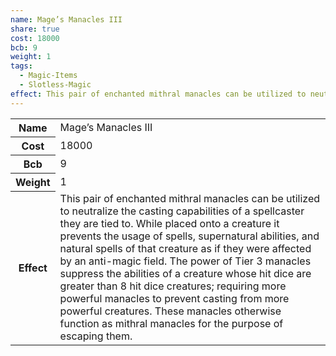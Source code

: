 ```yaml
---
name: Mage’s Manacles III
share: true
cost: 18000
bcb: 9
weight: 1
tags:
  - Magic-Items
  - Slotless-Magic
effect: This pair of enchanted mithral manacles can be utilized to neutralize the casting capabilities of a spellcaster they are tied to. While placed onto a creature it prevents the usage of spells, supernatural abilities, and natural spells of that creature as if they were affected by an anti-magic field. The power of Tier 3 manacles suppress the abilities of a creature whose hit dice are greater than 8 hit dice creatures; requiring more powerful manacles to prevent casting from more powerful creatures. These manacles otherwise function as mithral manacles for the purpose of escaping them.
---
```

<p><span dir="ltr" style="overflow-x: auto;"><table><tbody><tr><th dir="ltr">Name</th><td dir="ltr">Mage’s Manacles III</td></tr><tr><th dir="ltr">Cost</th><td dir="auto">18000</td></tr><tr><th dir="ltr">Bcb</th><td dir="auto">9</td></tr><tr><th dir="ltr">Weight</th><td dir="auto">1</td></tr><tr><th dir="ltr">Effect</th><td dir="ltr">This pair of enchanted mithral manacles can be utilized to neutralize the casting capabilities of a spellcaster they are tied to. While placed onto a creature it prevents the usage of spells, supernatural abilities, and natural spells of that creature as if they were affected by an anti-magic field. The power of Tier 3 manacles suppress the abilities of a creature whose hit dice are greater than 8 hit dice creatures; requiring more powerful manacles to prevent casting from more powerful creatures. These manacles otherwise function as mithral manacles for the purpose of escaping them.</td></tr></tbody></table></span></p>